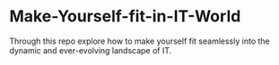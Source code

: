# Make-Yourself-fit-in-IT-World
Through this repo explore how to make yourself fit seamlessly into the dynamic and ever-evolving landscape of IT.
